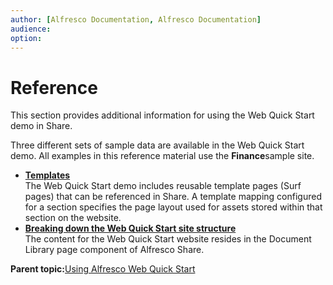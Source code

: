 ```yaml
---
author: [Alfresco Documentation, Alfresco Documentation]
audience: 
option: 
---
```


# Reference

This section provides additional information for using the Web Quick Start demo in Share.

Three different sets of sample data are available in the Web Quick Start demo. All examples in this reference material use the **Finance**sample site.

-   **[Templates](../references/qs-ref-templates.md)**  
The Web Quick Start demo includes reusable template pages \(Surf pages\) that can be referenced in Share. A template mapping configured for a section specifies the page layout used for assets stored within that section on the website.
-   **[Breaking down the Web Quick Start site structure](../references/qs-ref-anatomy.md)**  
The content for the Web Quick Start website resides in the Document Library page component of Alfresco Share.

**Parent topic:**[Using Alfresco Web Quick Start](../concepts/qs-intro.md)

